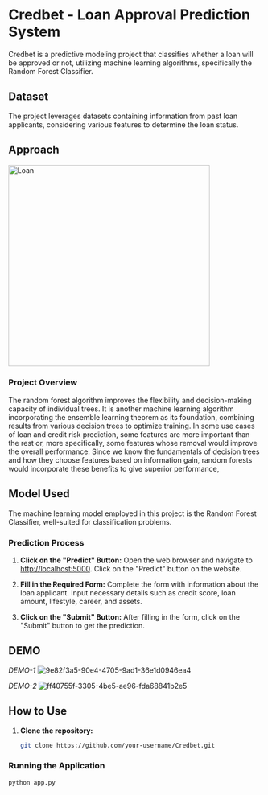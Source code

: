 # Credbet - Loan Approval Prediction System

Credbet is a predictive modeling project that classifies whether a loan will be approved or not, utilizing machine learning algorithms, specifically the Random Forest Classifier.

## Dataset

The project leverages datasets containing information from past loan applicants, considering various features to determine the loan status.

## Approach

<img src="https://github.com/m-rishab/Credbet/assets/113618652/3179477a-c5e1-49c0-aabb-d057cc1e7afc" alt="Loan" width="400">

### Project Overview

The random forest algorithm improves the flexibility and decision-making capacity of individual trees. It is another machine learning algorithm incorporating the ensemble learning theorem as its foundation, combining results from various decision trees to optimize training. In some use cases of loan and credit risk prediction, some features are more important than the rest or, more specifically, some features whose removal would improve the overall performance. Since we know the fundamentals of decision trees and how they choose features based on information gain, random forests would incorporate these benefits to give superior performance,


## Model Used

The machine learning model employed in this project is the Random Forest Classifier, well-suited for classification problems.

### Prediction Process

1. **Click on the "Predict" Button:**
   Open the web browser and navigate to [http://localhost:5000](http://localhost:5000). Click on the "Predict" button on the website.

2. **Fill in the Required Form:**
   Complete the form with information about the loan applicant. Input necessary details such as credit score, loan amount, lifestyle, career, and assets.

3. **Click on the "Submit" Button:**
   After filling in the form, click on the "Submit" button to get the prediction.

## DEMO

*DEMO-1*
![9e82f3a5-90e4-4705-9ad1-36e1d0946ea4](https://github.com/m-rishab/Credbet/assets/113618652/eddc3fdd-387e-4b11-ad1d-db766084002c)

*DEMO-2*
![ff40755f-3305-4be5-ae96-fda68841b2e5](https://github.com/m-rishab/Credbet/assets/113618652/61417b95-5883-4731-810d-fb06e223426b)

## How to Use

1. **Clone the repository:**

   ```bash
   git clone https://github.com/your-username/Credbet.git

### Running the Application

```bash
python app.py
